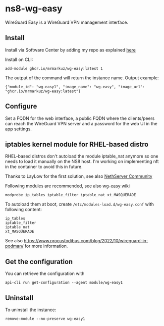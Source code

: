 # ns8-wg-easy

WireGuard Easy is a WireGuard VPN management interface.

## Install

Install via Software Center by adding my repo as explained [here](https://repo.mrmarkuz.com)

Install on CLI:

    add-module ghcr.io/mrmarkuz/wg-easy:latest 1

The output of the command will return the instance name.
Output example:

    {"module_id": "wg-easy1", "image_name": "wg-easy", "image_url": "ghcr.io/mrmarkuz/wg-easy:latest"}

## Configure

Set a FQDN for the web interface, a public FQDN where the clients/peers can reach the WireGuard VPN server and a password for the web UI in the app settings.

## iptables kernel module for RHEL-based distro

RHEL-based distros don't autoload the module iptable_nat anymore so one needs to load it manually on the NS8 host. I'm working on implementing nft in the container to avoid this in future.

Thanks to LayLow for the first solution, see also [NethServer Community](https://community.nethserver.org/t/vpn-ui-implementation-on-ns8/23054/33?u=mrmarkuz)

Following modules are recommended, see also [wg-easy wiki](https://github.com/wg-easy/wg-easy/wiki/Using-WireGuard-Easy-with-Podman)

    modprobe ip_tables iptable_filter iptable_nat xt_MASQUERADE

To autoload them at boot, create `/etc/modules-load.d/wg-easy.conf` with following content:

```
ip_tables
iptable_filter
iptable_nat
xt_MASQUERADE
```

See also https://www.procustodibus.com/blog/2022/10/wireguard-in-podman/ for more information.

## Get the configuration
You can retrieve the configuration with

```
api-cli run get-configuration --agent module/wg-easy1
```

## Uninstall

To uninstall the instance:

    remove-module --no-preserve wg-easy1

